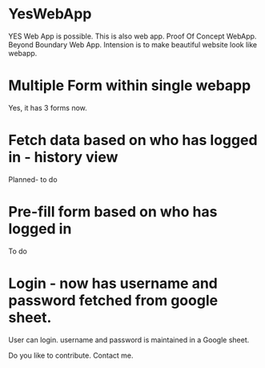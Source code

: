 # YesWebApp
YES Web App is possible. This is also web app. Proof Of Concept WebApp. Beyond Boundary Web App.
Intension is to make beautiful website look like webapp.

# Multiple Form within single webapp
Yes, it has 3 forms now.

# Fetch data based on who has logged in - history view
Planned- to do

# Pre-fill form based on who has logged in
To do

# Login - now has username and password fetched from google sheet. 
User can login. username and password is maintained in a Google sheet.

Do you like to contribute. Contact me.




